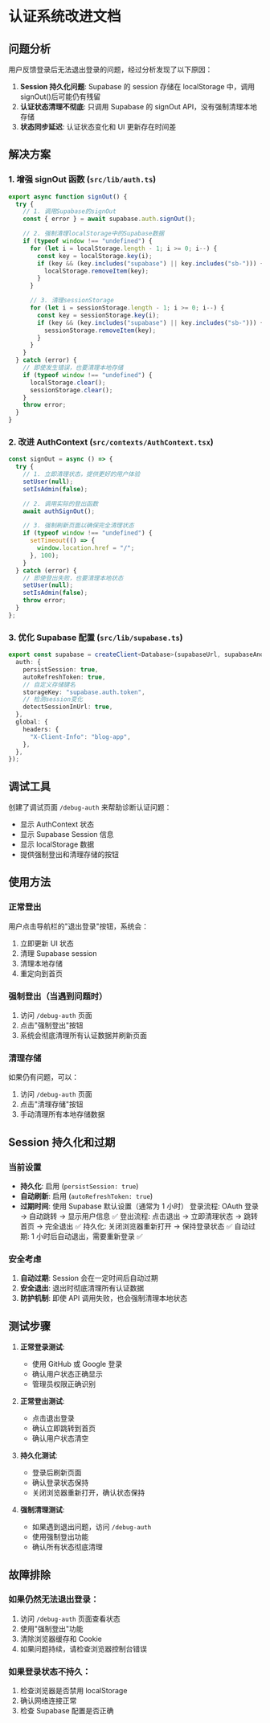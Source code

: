# 认证系统改进文档

## 问题分析

用户反馈登录后无法退出登录的问题，经过分析发现了以下原因：

1. **Session 持久化问题**: Supabase 的 session 存储在 localStorage 中，调用 signOut()后可能仍有残留
2. **认证状态清理不彻底**: 只调用 Supabase 的 signOut API，没有强制清理本地存储
3. **状态同步延迟**: 认证状态变化和 UI 更新存在时间差

## 解决方案

### 1. 增强 signOut 函数 (`src/lib/auth.ts`)

```typescript
export async function signOut() {
  try {
    // 1. 调用Supabase的signOut
    const { error } = await supabase.auth.signOut();

    // 2. 强制清理localStorage中的Supabase数据
    if (typeof window !== "undefined") {
      for (let i = localStorage.length - 1; i >= 0; i--) {
        const key = localStorage.key(i);
        if (key && (key.includes("supabase") || key.includes("sb-"))) {
          localStorage.removeItem(key);
        }
      }

      // 3. 清理sessionStorage
      for (let i = sessionStorage.length - 1; i >= 0; i--) {
        const key = sessionStorage.key(i);
        if (key && (key.includes("supabase") || key.includes("sb-"))) {
          sessionStorage.removeItem(key);
        }
      }
    }
  } catch (error) {
    // 即使发生错误，也要清理本地存储
    if (typeof window !== "undefined") {
      localStorage.clear();
      sessionStorage.clear();
    }
    throw error;
  }
}
```

### 2. 改进 AuthContext (`src/contexts/AuthContext.tsx`)

```typescript
const signOut = async () => {
  try {
    // 1. 立即清理状态，提供更好的用户体验
    setUser(null);
    setIsAdmin(false);

    // 2. 调用实际的登出函数
    await authSignOut();

    // 3. 强制刷新页面以确保完全清理状态
    if (typeof window !== "undefined") {
      setTimeout(() => {
        window.location.href = "/";
      }, 100);
    }
  } catch (error) {
    // 即使登出失败，也要清理本地状态
    setUser(null);
    setIsAdmin(false);
    throw error;
  }
};
```

### 3. 优化 Supabase 配置 (`src/lib/supabase.ts`)

```typescript
export const supabase = createClient<Database>(supabaseUrl, supabaseAnonKey, {
  auth: {
    persistSession: true,
    autoRefreshToken: true,
    // 自定义存储键名
    storageKey: "supabase.auth.token",
    // 检测session变化
    detectSessionInUrl: true,
  },
  global: {
    headers: {
      "X-Client-Info": "blog-app",
    },
  },
});
```

## 调试工具

创建了调试页面 `/debug-auth` 来帮助诊断认证问题：

- 显示 AuthContext 状态
- 显示 Supabase Session 信息
- 显示 localStorage 数据
- 提供强制登出和清理存储的按钮

## 使用方法

### 正常登出

用户点击导航栏的"退出登录"按钮，系统会：

1. 立即更新 UI 状态
2. 清理 Supabase session
3. 清理本地存储
4. 重定向到首页

### 强制登出（当遇到问题时）

1. 访问 `/debug-auth` 页面
2. 点击"强制登出"按钮
3. 系统会彻底清理所有认证数据并刷新页面

### 清理存储

如果仍有问题，可以：

1. 访问 `/debug-auth` 页面
2. 点击"清理存储"按钮
3. 手动清理所有本地存储数据

## Session 持久化和过期

### 当前设置

- **持久化**: 启用 (`persistSession: true`)
- **自动刷新**: 启用 (`autoRefreshToken: true`)
- **过期时间**: 使用 Supabase 默认设置（通常为 1 小时）
  登录流程: OAuth 登录 → 自动跳转 → 显示用户信息 ✅
  登出流程: 点击退出 → 立即清理状态 → 跳转首页 → 完全退出 ✅
  持久化: 关闭浏览器重新打开 → 保持登录状态 ✅
  自动过期: 1 小时后自动退出，需要重新登录 ✅

### 安全考虑

1. **自动过期**: Session 会在一定时间后自动过期
2. **安全退出**: 退出时彻底清理所有认证数据
3. **防护机制**: 即使 API 调用失败，也会强制清理本地状态

## 测试步骤

1. **正常登录测试**:

   - 使用 GitHub 或 Google 登录
   - 确认用户状态正确显示
   - 管理员权限正确识别

2. **正常登出测试**:

   - 点击退出登录
   - 确认立即跳转到首页
   - 确认用户状态清空

3. **持久化测试**:

   - 登录后刷新页面
   - 确认登录状态保持
   - 关闭浏览器重新打开，确认状态保持

4. **强制清理测试**:
   - 如果遇到退出问题，访问 `/debug-auth`
   - 使用强制登出功能
   - 确认所有状态彻底清理

## 故障排除

### 如果仍然无法退出登录：

1. 访问 `/debug-auth` 页面查看状态
2. 使用"强制登出"功能
3. 清除浏览器缓存和 Cookie
4. 如果问题持续，请检查浏览器控制台错误

### 如果登录状态不持久：

1. 检查浏览器是否禁用 localStorage
2. 确认网络连接正常
3. 检查 Supabase 配置是否正确
